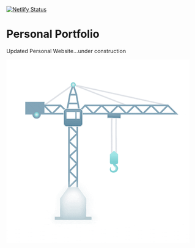 [![Netlify Status](https://api.netlify.com/api/v1/badges/9da02b55-97bb-42d9-aa59-ff144bcdc8fd/deploy-status)](https://app.netlify.com/sites/sageewansubendran/deploys)

# Personal Portfolio

Updated Personal Website...under construction

![](construction-giphy.gif)
